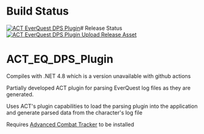 # Build Status
[![ACT EverQuest DPS Plugin](https://github.com/FreedomFaighter/AdvancedCombatTracker/actions/workflows/build-plugin.yml/badge.svg)](https://github.com/FreedomFaighter/AdvancedCombatTracker/actions/workflows/build-plugin.yml)# Release Status
[![ACT EverQuest DPS Plugin Upload Release Asset](https://github.com/FreedomFaighter/ACT_EQ_DPS_Plugin/actions/workflows/release.yml/badge.svg)](https://github.com/FreedomFaighter/ACT_EQ_DPS_Plugin/actions/workflows/release.yml)

# ACT_EQ_DPS_Plugin
Compiles with .NET 4.8 which is a version unavailable with github actions

Partially developed ACT plugin for parsing EverQuest log files as they are generated.

Uses ACT's plugin capabilities to load the parsing plugin into the application and generate parsed data from the character's log file

Requires [Advanced Combat Tracker](https://advancedcombattracker.com/) to be installed

